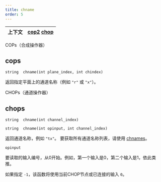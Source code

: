 ```yaml
---
title: chname
order: 5
---
```

| 上下文 | [cop2](../contexts/cop2.html)  [chop](../contexts/chop.html) |
| --- | --- |

COPs（合成操作器）

## cops

`string  chname(int plane_index, int chindex)`

返回指定平面上的通道名称（例如 `"r"` 或 `"x"`）。

CHOPs（通道操作器）

## chops

`string  chname(int channel_index)`

`string  chname(int opinput, int channel_index)`

返回通道名称，例如 `"tx"`。
要获取所有通道名称列表，请使用 [chnames](chnames.html "返回指定CHOP输入的所有通道名称")。

`opinput`

要读取的输入编号，从0开始。例如，第一个输入是0，第二个输入是1，依此类推。

如果指定 `-1`，该函数将使用当前CHOP节点或已连接的输入 `0`。